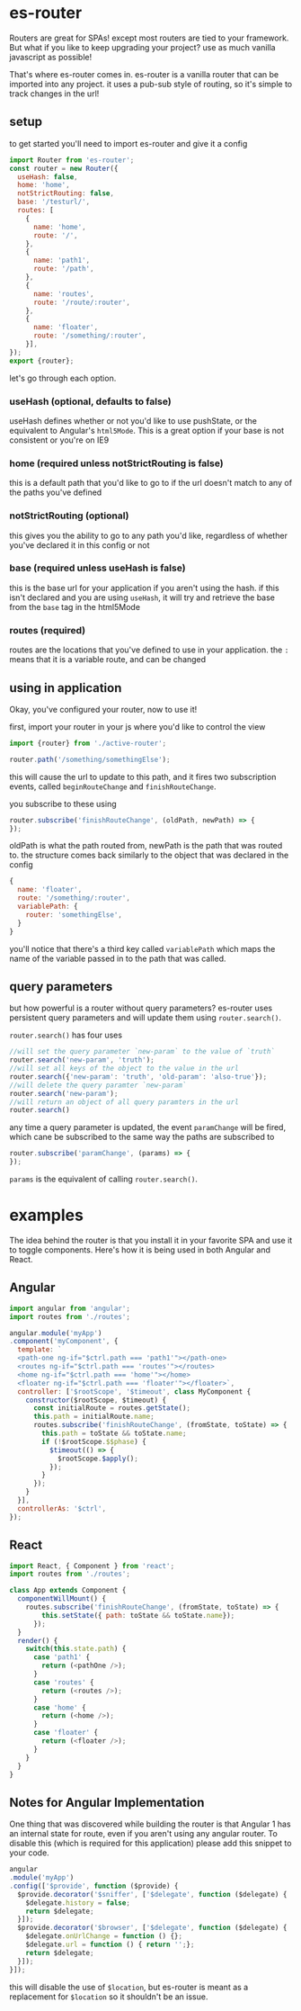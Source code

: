 # es-router

Routers are great for SPAs! except most routers are tied to your framework. But what if you like to keep upgrading your project? use as much vanilla javascript as possible!

That's where es-router comes in. es-router is a vanilla router that can be imported into any project. it uses a pub-sub style of routing, so it's simple to track changes in the url!

## setup

to get started you'll need to import es-router and give it a config
```javascript
import Router from 'es-router';
const router = new Router({
  useHash: false,
  home: 'home',
  notStrictRouting: false,
  base: '/testurl/',
  routes: [
    {
      name: 'home',
      route: '/',
    },
    {
      name: 'path1',
      route: '/path',
    },
    {
      name: 'routes',
      route: '/route/:router',
    },
    {
      name: 'floater',
      route: '/something/:router',
    }],
});
export {router};
```

let's go through each option.

### useHash (optional, defaults to false)

useHash defines whether or not you'd like to use pushState, or the equivalent to Angular's `html5Mode`. This is a great option if your base is not consistent or you're on IE9

### home (required unless notStrictRouting is false)

this is a default path that you'd like to go to if the url doesn't match to any of the paths you've defined

### notStrictRouting (optional)

this gives you the ability to go to any path you'd like, regardless of whether you've declared it in this config or not

### base (required unless useHash is false)
this is the base url for your application if you aren't using the hash. if this isn't declared and you are using `useHash`, it will try and retrieve the base from the `base` tag in the html5Mode

### routes (required)

routes are the locations that you've defined to use in your application. the `:` means that it is a variable route, and can be changed

## using in application

Okay, you've configured your router, now to use it!

first, import your router in your js where you'd like to control the view

```javascript
import {router} from './active-router';

router.path('/something/somethingElse');
```
this will cause the url to update to this path, and it fires two subscription events, called `beginRouteChange` and `finishRouteChange`.

you subscribe to these using
```javascript
router.subscribe('finishRouteChange', (oldPath, newPath) => {
});
```
oldPath is what the path routed from, newPath is the path that was routed to. the structure comes back similarly to the object that was declared in the config

```javascript
{
  name: 'floater',
  route: '/something/:router',
  variablePath: {
    router: 'somethingElse',
  }
}
```
you'll notice that there's a third key called `variablePath` which maps the name of the variable passed in to the path that was called.

## query parameters

but how powerful is a router without query parameters? es-router uses persistent query parameters and will update them using `router.search()`.

`router.search()` has four uses
```javascript
//will set the query parameter `new-param` to the value of `truth`
router.search('new-param', 'truth');
//will set all keys of the object to the value in the url
router.search({'new-param': 'truth', 'old-param': 'also-true'});
//will delete the query paramter `new-param`
router.search('new-param');
//will return an object of all query paramters in the url
router.search()
```
any time a query parameter is updated, the event `paramChange` will be fired, which cane be subscribed to the same way the paths are subscribed to
```javascript
router.subscribe('paramChange', (params) => {
});
```
`params` is the equivalent of calling `router.search()`.

# examples

The idea behind the router is that you install it in your favorite SPA and use it to toggle components. Here's how it is being used in both Angular and React.

## Angular

```javascript
import angular from 'angular';
import routes from './routes';

angular.module('myApp')
.component('myComponent', {
  template: `
  <path-one ng-if="$ctrl.path === 'path1'"></path-one>
  <routes ng-if="$ctrl.path === 'routes'"></routes>
  <home ng-if="$ctrl.path === 'home'"></home>
  <floater ng-if="$ctrl.path === 'floater'"></floater>`,
  controller: ['$rootScope', '$timeout', class MyComponent {
    constructor($rootScope, $timeout) {
      const initialRoute = routes.getState();
      this.path = initialRoute.name;
      routes.subscribe('finishRouteChange', (fromState, toState) => {
        this.path = toState && toState.name;
        if (!$rootScope.$$phase) {
          $timeout(() => {
            $rootScope.$apply();
          });
        }
      });
    }
  }],
  controllerAs: '$ctrl',
});
```

## React

```javascript
import React, { Component } from 'react';
import routes from './routes';

class App extends Component {
  componentWillMount() {
    routes.subscribe('finishRouteChange', (fromState, toState) => {
        this.setState({ path: toState && toState.name});
      });
  }
  render() {
    switch(this.state.path) {
      case 'path1' {
        return (<pathOne />);
      }
      case 'routes' {
        return (<routes />);
      }
      case 'home' {
        return (<home />);
      }
      case 'floater' {
        return (<floater />);
      }
    }
  }
}
```

## Notes for Angular Implementation

One thing that was discovered while building the router is that Angular 1 has an internal state for route, even if you aren't using any angular router. To disable this (which is required for this application) please add this snippet to your code.

```javascript
angular
.module('myApp')
.config(['$provide', function ($provide) {
  $provide.decorator('$sniffer', ['$delegate', function ($delegate) {
    $delegate.history = false;
    return $delegate;
  }]);
  $provide.decorator('$browser', ['$delegate', function ($delegate) {
    $delegate.onUrlChange = function () {};
    $delegate.url = function () { return '';};
    return $delegate;
  }]);
}]);
```

this will disable the use of `$location`, but es-router is meant as a replacement for `$location` so it shouldn't be an issue.
